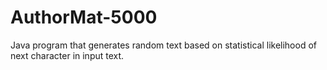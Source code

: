 # AuthorMat-5000
Java program that generates random text based on statistical likelihood of next character in input text.
